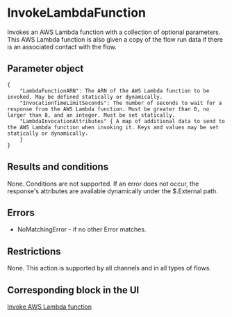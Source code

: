 # InvokeLambdaFunction<a name="interactions-invokelambdafunction"></a>

Invokes an AWS Lambda function with a collection of optional parameters\. This AWS Lambda function is also given a copy of the flow run data if there is an associated contact with the flow\. 

## Parameter object<a name="invokelambdafunction-parameter"></a>

```
{
    "LambdaFunctionARN": The ARN of the AWS Lambda function to be invoked. May be defined statically or dynamically. 
    "InvocationTimeLimitSeconds": The number of seconds to wait for a response from the AWS Lambda function. Must be greater than 0, no larger than 8, and an integer. Must be set statically. 
    "LambdaInvocationAttributes" { A map of additional data to send to the AWS Lambda function when invoking it. Keys and values may be set statically or dynamically.
    }
}
```

## Results and conditions<a name="invokelambdafunction-results"></a>

None\. Conditions are not supported\. If an error does not occur, the response's attributes are available dynamically under the $\.External path\. 

## Errors<a name="invokelambdafunction-errors"></a>
+ NoMatchingError \- if no other Error matches\.

## Restrictions<a name="invokelambdafunction-restrictions"></a>

None\. This action is supported by all channels and in all types of flows\.

## Corresponding block in the UI<a name="invokelambdafunction-ui"></a>

[Invoke AWS Lambda function](invoke-lambda-function-block.md)
